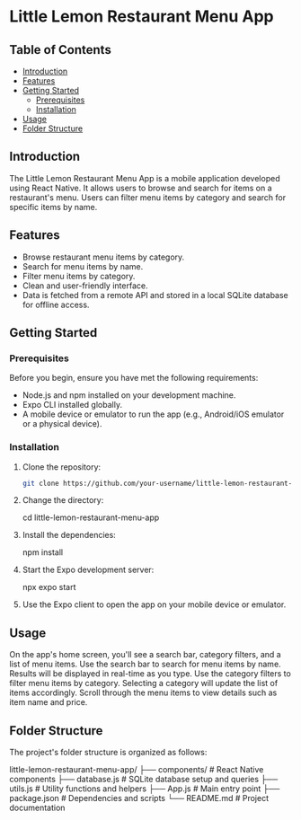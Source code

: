 # Little Lemon Restaurant Menu App

## Table of Contents

- [Introduction](#introduction)
- [Features](#features)
- [Getting Started](#getting-started)
  - [Prerequisites](#prerequisites)
  - [Installation](#installation)
- [Usage](#usage)
- [Folder Structure](#folder-structure)

## Introduction

The Little Lemon Restaurant Menu App is a mobile application developed using React Native. It allows users to browse and search for items on a restaurant's menu. Users can filter menu items by category and search for specific items by name.

## Features

- Browse restaurant menu items by category.
- Search for menu items by name.
- Filter menu items by category.
- Clean and user-friendly interface.
- Data is fetched from a remote API and stored in a local SQLite database for offline access.

## Getting Started

### Prerequisites

Before you begin, ensure you have met the following requirements:

- Node.js and npm installed on your development machine.
- Expo CLI installed globally.
- A mobile device or emulator to run the app (e.g., Android/iOS emulator or a physical device).

### Installation

1. Clone the repository:

   ```bash
   git clone https://github.com/your-username/little-lemon-restaurant-menu-app.git

   ```

2. Change the directory:

   cd little-lemon-restaurant-menu-app

3. Install the dependencies:

   npm install

4. Start the Expo development server:

   npx expo start

5. Use the Expo client to open the app on your mobile device or emulator.

## Usage

On the app's home screen, you'll see a search bar, category filters, and a list of menu items.
Use the search bar to search for menu items by name. Results will be displayed in real-time as you type.
Use the category filters to filter menu items by category. Selecting a category will update the list of items accordingly.
Scroll through the menu items to view details such as item name and price.

## Folder Structure

The project's folder structure is organized as follows:

little-lemon-restaurant-menu-app/
├── components/ # React Native components
├── database.js # SQLite database setup and queries
├── utils.js # Utility functions and helpers
├── App.js # Main entry point
├── package.json # Dependencies and scripts
└── README.md # Project documentation
